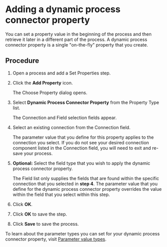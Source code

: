# Adding a dynamic process connector property

<head>
  <meta name="guidename" content="Integration"/>
  <meta name="context" content="GUID-23baef07-0396-4446-bc5d-2349e10bbe31"/>
</head>


You can set a property value in the beginning of the process and then retrieve it later in a different part of the process. A dynamic process connector property is a single "on-the-fly" property that you create.

## Procedure

1.  Open a process and add a Set Properties step.

2.  Click the **Add Property** icon.

    The Choose Property dialog opens.

3.  Select **Dynamic Process Connector Property** from the Property Type list.

    The Connection and Field selection fields appear.

4.  Select an existing connection from the Connection field.

    The parameter value that you define for this property applies to the connection you select. If you do not see your desired connection component listed in the Connection field, you will need to exit and re-save your process.

5. **Optional:**  Select the field type that you wish to apply the dynamic process connector property.

    The Field list only supplies the fields that are found within the specific connection that you selected in **step 4**. The parameter value that you define for the dynamic process connector property overrides the value within the field that you select within this step.

6.  Click **OK**.

7.  Click **OK** to save the step.

8.  Click **Save** to save the process.


To learn about the parameter types you can set for your dynamic process connector property, visit [Parameter value types](r-atm-Parameter_Value_Types_2eaec44b-9772-4d67-9458-eceb191c1760.md).